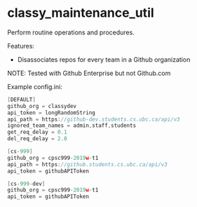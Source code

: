 # classy_maintenance_util
Perform routine operations and procedures.

Features: 

- Disassociates repos for every team in a Github organization

NOTE: Tested with Github Enterprise but not Github.com

Example config.ini:

```C
[DEFAULT]
github_org = classydev
api_token = longRandomString
api_path = https://github-dev.students.cs.ubc.ca/api/v3
ignored_team_names = admin,staff,students
get_req_delay = 0.1
del_req_delay = 2.0

[cs-999]
github_org = cpsc999-2019w-t1
api_path = https://github.students.cs.ubc.ca/api/v3
api_token = githubAPIToken

[cs-999-dev]
github_org = cpsc999-2019w-t1
api_token = githubAPIToken
```
